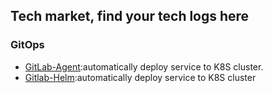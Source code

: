 ## Tech market, find your tech logs here

### GitOps
- [GitLab-Agent](./Gitlab/GitLab-Agent.md):automatically deploy service to K8S cluster.
- [Gitlab-Helm](./GitLab/GitLab-Helm.md):automatically deploy service to K8S cluster